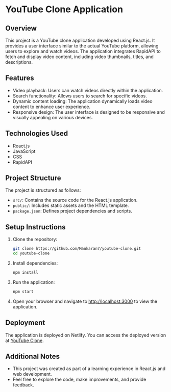
# YouTube Clone Application

## Overview
This project is a YouTube clone application developed using React.js. It provides a user interface similar to the actual YouTube platform, allowing users to explore and watch videos. The application integrates RapidAPI to fetch and display video content, including video thumbnails, titles, and descriptions.

## Features
- Video playback: Users can watch videos directly within the application.
- Search functionality: Allows users to search for specific videos.
- Dynamic content loading: The application dynamically loads video content to enhance user experience.
- Responsive design: The user interface is designed to be responsive and visually appealing on various devices.

## Technologies Used
- React.js
- JavaScript
- CSS
- RapidAPI

## Project Structure
The project is structured as follows:
- `src/`: Contains the source code for the React.js application.
- `public/`: Includes static assets and the HTML template.
- `package.json`: Defines project dependencies and scripts.

## Setup Instructions
1. Clone the repository:
   ```bash
   git clone https://github.com/Mankaran7/youtube-clone.git
   cd youtube-clone
   ```

2. Install dependencies:
   ```bash
   npm install
   ```

3. Run the application:
   ```bash
   npm start
   ```

4. Open your browser and navigate to [http://localhost:3000](http://localhost:3000) to view the application.

## Deployment
The application is deployed on Netlify. You can access the deployed version at [YouTube Clone](https://youtube-mankaran.netlify.app/).

## Additional Notes
- This project was created as part of a learning experience in React.js and web development.
- Feel free to explore the code, make improvements, and provide feedback.


